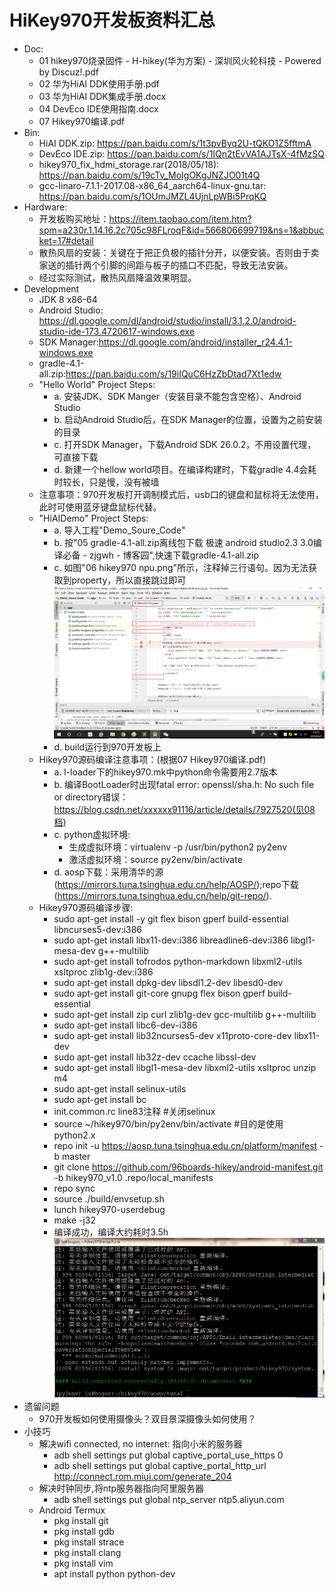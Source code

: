 # HiKey970开发板资料汇总
- Doc:
	- 01 hikey970烧录固件 - H-hikey(华为方案) - 深圳风火轮科技 - Powered by Discuz!.pdf
	- 02 华为HiAI DDK使用手册.pdf
	- 03 华为HiAI DDK集成手册.docx
	- 04 DevEco IDE使用指南.docx
	- 07 Hikey970编译.pdf
- Bin:
	- HiAI DDK.zip: https://pan.baidu.com/s/1t3pvByq2U-tQKO1Z5fftmA
	- DevEco IDE.zip: https://pan.baidu.com/s/1IQn2tEvVA1AJTsX-4fMzSQ
	- hikey970_fix_hdmi_storage.rar(2018/05/18): https://pan.baidu.com/s/19cTv_MoIgOKgJNZJO01t4Q
	- gcc-linaro-7.1.1-2017.08-x86_64_aarch64-linux-gnu.tar: https://pan.baidu.com/s/1OUmJMZL4UjnLpWBi5PrqKQ
- Hardware:
	- 开发板购买地址：https://item.taobao.com/item.htm?spm=a230r.1.14.16.2c705c98FLroqF&id=566806699719&ns=1&abbucket=17#detail
	- 散热风扇的安装：关键在于把正负极的插针分开，以便安装。否则由于卖家送的插针两个引脚的间距与板子的插口不匹配，导致无法安装。
	- 经过实际测试，散热风扇降温效果明显。
- Development
	- JDK 8 x86-64
	- Android Studio: https://dl.google.com/dl/android/studio/install/3.1.2.0/android-studio-ide-173.4720617-windows.exe
	- SDK Manager:https://dl.google.com/android/installer_r24.4.1-windows.exe
	- gradle-4.1-all.zip:https://pan.baidu.com/s/19iIQuC6HzZbDtad7Xt1edw
	- "Hello World" Project Steps:
		- a. 安装JDK、SDK Manger（安装目录不能包含空格）、Android Studio
		- b. 启动Android Studio后，在SDK Manager的位置，设置为之前安装的目录
		- c. 打开SDK Manager，下载Android SDK 26.0.2，不用设置代理，可直接下载
		- d. 新建一个hellow world项目。在编译构建时，下载gradle 4.4会耗时较长，只是慢，没有被墙
	- 注意事项：970开发板打开调制模式后，usb口的键盘和鼠标将无法使用，此时可使用蓝牙键盘鼠标代替。
	- "HiAIDemo" Project Steps:
		- a. 导入工程"Demo_Soure_Code"
		- b. 按"05 gradle-4.1-all.zip离线包下载 极速 android studio2.3 3.0编译必备 - zjgwh - 博客园",快速下载gradle-4.1-all.zip
		- c. 如图"06 hikey970 npu.png"所示，注释掉三行语句。因为无法获取到property，所以直接跳过即可
			![注释的语句](/06%20hikey970%20npu.png)
		- d. build运行到970开发板上
	- Hikey970源码编译注意事项：(根据07 Hikey970编译.pdf)
		- a. l-loader下的hikey970.mk中python命令需要用2.7版本
		- b. 编译BootLoader时出现fatal error: openssl/sha.h: No such file or directory错误：https://blog.csdn.net/xxxxxx91116/article/details/7927520(见08档)
		- c. python虚拟环境:
			- 生成虚拟环境：virtualenv -p /usr/bin/python2 py2env
			- 激活虚拟环境：source py2env/bin/activate
		- d. aosp下载：采用清华的源(https://mirrors.tuna.tsinghua.edu.cn/help/AOSP/);repo下载(https://mirrors.tuna.tsinghua.edu.cn/help/git-repo/).
    - Hikey970源码编译步骤: 
	    - sudo apt-get install -y git flex bison gperf build-essential libncurses5-dev:i386 
		- sudo apt-get install libx11-dev:i386 libreadline6-dev:i386 libgl1-mesa-dev g++-multilib 
		- sudo apt-get install tofrodos python-markdown libxml2-utils xsltproc zlib1g-dev:i386 
		- sudo apt-get install dpkg-dev libsdl1.2-dev libesd0-dev
		- sudo apt-get install git-core gnupg flex bison gperf build-essential  
		- sudo apt-get install zip curl zlib1g-dev gcc-multilib g++-multilib 
		- sudo apt-get install libc6-dev-i386 
		- sudo apt-get install lib32ncurses5-dev x11proto-core-dev libx11-dev 
		- sudo apt-get install lib32z-dev ccache libssl-dev
		- sudo apt-get install libgl1-mesa-dev libxml2-utils xsltproc unzip m4
		- sudo apt-get install selinux-utils
		- sudo apt-get install bc
		- init.common.rc line83注释 #关闭selinux
		- source ~/hikey970/bin/py2env/bin/activate #目的是使用python2.x
		- repo init -u https://aosp.tuna.tsinghua.edu.cn/platform/manifest -b master
		- git clone https://github.com/96boards-hikey/android-manifest.git -b hikey970_v1.0 .repo/local_manifests
		- repo sync 
		- source ./build/envsetup.sh
		- lunch hikey970-userdebug
		- make  -j32
		- 编译成功，编译大约耗时3.5h
			![AOSP编译成功](/09%20编译成功截图.PNG)
- 遗留问题
  - 970开发板如何使用摄像头？双目景深摄像头如何使用？
- 小技巧
  - 解决wifi connected, no internet: 指向小米的服务器
	- adb shell settings put global captive_portal_use_https 0
	- adb shell settings put global captive_portal_http_url http://connect.rom.miui.com/generate_204
  - 解决时钟同步,将ntp服务器指向阿里服务器
	- adb shell settings put global ntp_server  ntp5.aliyun.com
  - Android Termux
  	- pkg install git
	- pkg install gdb
	- pkg install strace
	- pkg install clang
	- pkg install vim
	- apt install python python-dev
